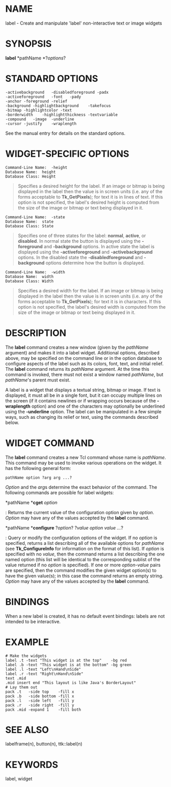 # NAME

label - Create and manipulate \'label\' non-interactive text or image
widgets

# SYNOPSIS

**label** *pathName *?*options*?

# STANDARD OPTIONS

    -activebackground	-disabledforeground	-padx
    -activeforeground	-font	-pady
    -anchor	-foreground	-relief
    -background	-highlightbackground	-takefocus
    -bitmap	-highlightcolor	-text
    -borderwidth	-highlightthickness	-textvariable
    -compound	-image	-underline
    -cursor	-justify	-wraplength

See the manual entry for details on the standard options.

# WIDGET-SPECIFIC OPTIONS

    Command-Line Name:	-height
    Database Name:	height
    Database Class:	Height

> Specifies a desired height for the label. If an image or bitmap is
> being displayed in the label then the value is in screen units (i.e.
> any of the forms acceptable to **Tk_GetPixels**); for text it is in
> lines of text. If this option is not specified, the label\'s desired
> height is computed from the size of the image or bitmap or text being
> displayed in it.

    Command-Line Name:	-state
    Database Name:	state
    Database Class:	State

> Specifies one of three states for the label: **normal**, **active**,
> or **disabled**. In normal state the button is displayed using the
> **-foreground** and **-background** options. In active state the label
> is displayed using the **-activeforeground** and **-activebackground**
> options. In the disabled state the **-disabledforeground** and
> **-background** options determine how the button is displayed.

    Command-Line Name:	-width
    Database Name:	width
    Database Class:	Width

> Specifies a desired width for the label. If an image or bitmap is
> being displayed in the label then the value is in screen units (i.e.
> any of the forms acceptable to **Tk_GetPixels**); for text it is in
> characters. If this option is not specified, the label\'s desired
> width is computed from the size of the image or bitmap or text being
> displayed in it.

# DESCRIPTION

The **label** command creates a new window (given by the *pathName*
argument) and makes it into a label widget. Additional options,
described above, may be specified on the command line or in the option
database to configure aspects of the label such as its colors, font,
text, and initial relief. The **label** command returns its *pathName*
argument. At the time this command is invoked, there must not exist a
window named *pathName*, but *pathName*\'s parent must exist.

A label is a widget that displays a textual string, bitmap or image. If
text is displayed, it must all be in a single font, but it can occupy
multiple lines on the screen (if it contains newlines or if wrapping
occurs because of the **-wraplength** option) and one of the characters
may optionally be underlined using the **-underline** option. The label
can be manipulated in a few simple ways, such as changing its relief or
text, using the commands described below.

# WIDGET COMMAND

The **label** command creates a new Tcl command whose name is
*pathName*. This command may be used to invoke various operations on the
widget. It has the following general form:

    pathName option ?arg arg ...?

*Option* and the *arg*s determine the exact behavior of the command. The
following commands are possible for label widgets:

*pathName ***cget** *option*

:   Returns the current value of the configuration option given by
    *option*. *Option* may have any of the values accepted by the
    **label** command.

*pathName ***configure** ?*option*? ?*value option value \...*?

:   Query or modify the configuration options of the widget. If no
    *option* is specified, returns a list describing all of the
    available options for *pathName* (see **Tk_ConfigureInfo** for
    information on the format of this list). If *option* is specified
    with no *value*, then the command returns a list describing the one
    named option (this list will be identical to the corresponding
    sublist of the value returned if no *option* is specified). If one
    or more *option-value* pairs are specified, then the command
    modifies the given widget option(s) to have the given value(s); in
    this case the command returns an empty string. *Option* may have any
    of the values accepted by the **label** command.

# BINDINGS

When a new label is created, it has no default event bindings: labels
are not intended to be interactive.

# EXAMPLE

    # Make the widgets
    label .t -text "This widget is at the top"    -bg red
    label .b -text "This widget is at the bottom" -bg green
    label .l -text "Left\nHand\nSide"
    label .r -text "Right\nHand\nSide"
    text .mid
    .mid insert end "This layout is like Java's BorderLayout"
    # Lay them out
    pack .t   -side top    -fill x
    pack .b   -side bottom -fill x
    pack .l   -side left   -fill y
    pack .r   -side right  -fill y
    pack .mid -expand 1    -fill both

# SEE ALSO

labelframe(n), button(n), ttk::label(n)

# KEYWORDS

label, widget

<!---
Copyright (c) 1990-1994 The Regents of the University of California
Copyright (c) 1994-1996 Sun Microsystems, Inc
-->

